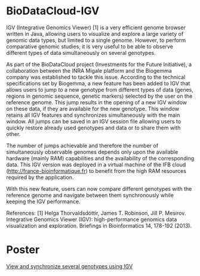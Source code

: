 # BioDataCloud-IGV

IGV (Integrative Genomics Viewer) [1] is a very efficient genome browser written in Java, allowing users to visualize and explore a large variety of genomic data types, but limited to a single genome. However, to perform comparative genomic studies, it is very useful to be able to observe different types of data simultaneously on several genotypes.

As part of the BioDataCloud project (Investments for the Future Initiative), a collaboration between the INRA Migale platform and the Biogemma company was established to tackle this issue. According to the technical specifications set by Biogemma, a new feature has been added to IGV that allows users to jump to a new genotype from different types of data (genes, regions in genomic sequence, genetic markers) selected by the user on the reference genome. 
This jump results in the opening of a new IGV window on these data, if they are available for the new genotype. This window retains all IGV features and synchronizes simultaneously with the main window. 
All jumps can be saved in an IGV session file allowing users to quickly restore already used genotypes and data or to share them with other.

The number of jumps achievable and therefore the number of simultaneously observable genomes depends only upon the available hardware (mainly RAM) capabilities and the availability of the corresponding data.
This  IGV version was deployed in a virtual machine of the IFB cloud (http://france-bioinformatique.fr) to benefit from the high RAM resources required by the application. 

With this new feature, users can now compare different genotypes with the reference genome and navigate between them synchronously while keeping the IGV performance.

References:
[1] Helga Thorvaldsdóttir, James T. Robinson, Jill P. Mesirov. Integrative Genomics Viewer (IGV): high-performance genomics data visualization and exploration. Briefings in Bioinformatics 14, 178-192 (2013).

# Poster
<A HREF="http://migale.jouy.inra.fr/sites/migale.jouy.inra.fr.drupal7.migale.jouy.inra.fr/files/poster_jobim_v5.pdf">View and synchronize several genotypes using IGV</A>
